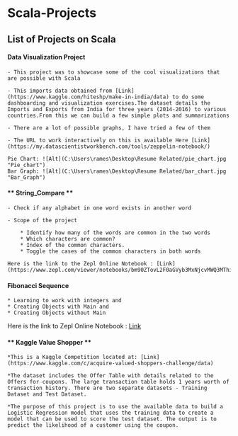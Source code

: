 # Scala-Projects

## List of Projects on Scala

#### **Data Visualization Project**
    - This project was to showcase some of the cool visualizations that are possible with Scala

    - This imports data obtained from [Link](https://www.kaggle.com/hiteshp/make-in-india/data) to do some dashboarding and visualization exercises.The dataset details the Imports and Exports from India for three years (2014-2016) to various countries.From this we can build a few simple plots and summarizations

    - There are a lot of possible graphs, I have tried a few of them

    - The URL to work interactively on this is available Here [Link](https://my.datascientistworkbench.com/tools/zeppelin-notebook/)
    
    Pie Chart: ![Alt](C:\Users\rames\Desktop\Resume Related/pie_chart.jpg "Pie_chart")
    Bar Graph: ![Alt](C:\Users\rames\Desktop\Resume Related/bar_chart.jpg "Bar_Graph")
    

#### ** String_Compare **

    - Check if any alphabet in one word exists in another word
    
    - Scope of the project

        * Identify how many of the words are common in the two words
        * Which characters are common?
        * Index of the common characters.
        * Toggle the cases of the common characters in both words
    
    Here is the link to the Zepl Online Notebook : [Link](https://www.zepl.com/viewer/notebooks/bm90ZTovL2F0aGVyb3MxNjcvMWQ3MThiMjliZjIxNDEzZmJhZWZjMTMzMThkZDUxYWYvbm90ZS5qc29u)
    

#### **Fibonacci Sequence**

    * Learning to work with integers and
    * Creating Objects with Main and
    * Creating Objects without Main
    
   Here is the link to Zepl Online Notebook : [Link](https://www.zepl.com/spaces/S_ZEPL/2f367acdce714ae990a9baedf0829479)
   

#### ** Kaggle Value Shopper **

    *This is a Kaggle Competition located at: [Link](https://www.kaggle.com/c/acquire-valued-shoppers-challenge/data)

    *The dataset includes the Offer Table with details related to the Offers for coupons. The large transaction table holds 1 years worth of transaction history. There are two separate datasets - Training Dataset and Test Dataset.

    *The purpose of this project is to use the available data to build a Logistic Regression model that uses the training data to create a model that can be used to score the test dataset. The output is to predict the likelihood of a customer using the coupon.
